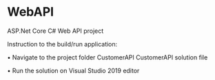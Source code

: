 # WebAPI
ASP.Net Core C# Web API project

Instruction to the build/run application:

• Navigate to the project folder CustomerAPI CustomerAPI solution file

• Run the solution on Visual Studio 2019 editor
